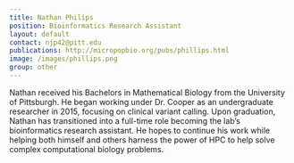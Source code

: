 ```yaml
---
title: Nathan Philips
position: Bioinformatics Research Assistant
layout: default
contact: njp42@pitt.edu
publications: http://micropopbio.org/pubs/phillips.html
image: /images/phillips.png
group: other
---
```

Nathan received his Bachelors in Mathematical Biology from the University of Pittsburgh. He began working under Dr. Cooper as an undergraduate researcher in 2015, focusing on clinical variant calling. Upon graduation, Nathan has transitioned into a full-time role becoming the lab’s bioinformatics research assistant. He hopes to continue his work while helping both himself and others harness the power of HPC to help solve complex computational biology problems. 